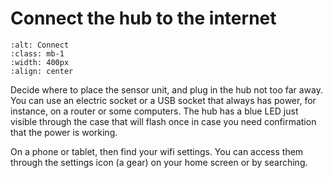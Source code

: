 # Connect the hub to the internet


```{image} /images/monitoring/find-wifi-settings.png
:alt: Connect 
:class: mb-1
:width: 400px
:align: center
```

 Decide where to place the sensor unit, and plug in the hub not too far away.  You can use an electric socket or a USB socket that always has power, for instance, on a router or some computers.   The hub has a blue LED just visible through the case that will flash once in case you need confirmation that the power is working. 
 
 On a phone or tablet, then find your wifi settings. You can access them through the settings icon (a gear) on your home screen or by searching.


